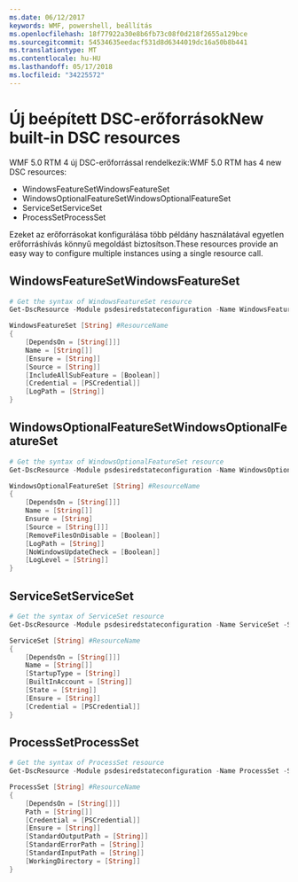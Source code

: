 ```yaml
---
ms.date: 06/12/2017
keywords: WMF, powershell, beállítás
ms.openlocfilehash: 18f77922a30e8b6fb73c08f0d218f2655a129bce
ms.sourcegitcommit: 54534635eedacf531d8d6344019dc16a50b8b441
ms.translationtype: MT
ms.contentlocale: hu-HU
ms.lasthandoff: 05/17/2018
ms.locfileid: "34225572"
---
```

# <a name="new-built-in-dsc-resources"></a><span data-ttu-id="746f0-102">Új beépített DSC-erőforrások</span><span class="sxs-lookup"><span data-stu-id="746f0-102">New built-in DSC resources</span></span>

<span data-ttu-id="746f0-103">WMF 5.0 RTM 4 új DSC-erőforrással rendelkezik:</span><span class="sxs-lookup"><span data-stu-id="746f0-103">WMF 5.0 RTM has 4 new DSC resources:</span></span>
* <span data-ttu-id="746f0-104">WindowsFeatureSet</span><span class="sxs-lookup"><span data-stu-id="746f0-104">WindowsFeatureSet</span></span>
* <span data-ttu-id="746f0-105">WindowsOptionalFeatureSet</span><span class="sxs-lookup"><span data-stu-id="746f0-105">WindowsOptionalFeatureSet</span></span>
* <span data-ttu-id="746f0-106">ServiceSet</span><span class="sxs-lookup"><span data-stu-id="746f0-106">ServiceSet</span></span>
* <span data-ttu-id="746f0-107">ProcessSet</span><span class="sxs-lookup"><span data-stu-id="746f0-107">ProcessSet</span></span>

<span data-ttu-id="746f0-108">Ezeket az erőforrásokat konfigurálása több példány használatával egyetlen erőforráshívás könnyű megoldást biztosítson.</span><span class="sxs-lookup"><span data-stu-id="746f0-108">These resources provide an easy way to configure multiple instances using a single resource call.</span></span>

## <a name="windowsfeatureset"></a><span data-ttu-id="746f0-109">WindowsFeatureSet</span><span class="sxs-lookup"><span data-stu-id="746f0-109">WindowsFeatureSet</span></span>

```powershell
# Get the syntax of WindowsFeatureSet resource
Get-DscResource -Module psdesiredstateconfiguration -Name WindowsFeatureSet -Syntax

WindowsFeatureSet [String] #ResourceName
{
    [DependsOn = [String[]]]
    Name = [String[]]
    [Ensure = [String]]
    [Source = [String]]
    [IncludeAllSubFeature = [Boolean]]
    [Credential = [PSCredential]]
    [LogPath = [String]]
}
```

## <a name="windowsoptionalfeatureset"></a><span data-ttu-id="746f0-110">WindowsOptionalFeatureSet</span><span class="sxs-lookup"><span data-stu-id="746f0-110">WindowsOptionalFeatureSet</span></span>

```powershell
# Get the syntax of WindowsOptionalFeatureSet resource
Get-DscResource -Module psdesiredstateconfiguration -Name WindowsOptionalFeatureSet -Syntax

WindowsOptionalFeatureSet [String] #ResourceName
{
    [DependsOn = [String[]]]
    Name = [String[]]
    Ensure = [String]
    [Source = [String[]]]
    [RemoveFilesOnDisable = [Boolean]]
    [LogPath = [String]]
    [NoWindowsUpdateCheck = [Boolean]]
    [LogLevel = [String]]
}
```

## <a name="serviceset"></a><span data-ttu-id="746f0-111">ServiceSet</span><span class="sxs-lookup"><span data-stu-id="746f0-111">ServiceSet</span></span>

```powershell
# Get the syntax of ServiceSet resource
Get-DscResource -Module psdesiredstateconfiguration -Name ServiceSet -Syntax

ServiceSet [String] #ResourceName
{
    [DependsOn = [String[]]]
    Name = [String[]]
    [StartupType = [String]]
    [BuiltInAccount = [String]]
    [State = [String]]
    [Ensure = [String]]
    [Credential = [PSCredential]]
}
```

## <a name="processset"></a><span data-ttu-id="746f0-112">ProcessSet</span><span class="sxs-lookup"><span data-stu-id="746f0-112">ProcessSet</span></span>

```powershell
# Get the syntax of ProcessSet resource
Get-DscResource -Module psdesiredstateconfiguration -Name ProcessSet -Syntax

ProcessSet [String] #ResourceName
{
    [DependsOn = [String[]]]
    Path = [String[]]
    [Credential = [PSCredential]]
    [Ensure = [String]]
    [StandardOutputPath = [String]]
    [StandardErrorPath = [String]]
    [StandardInputPath = [String]]
    [WorkingDirectory = [String]]
}
```
